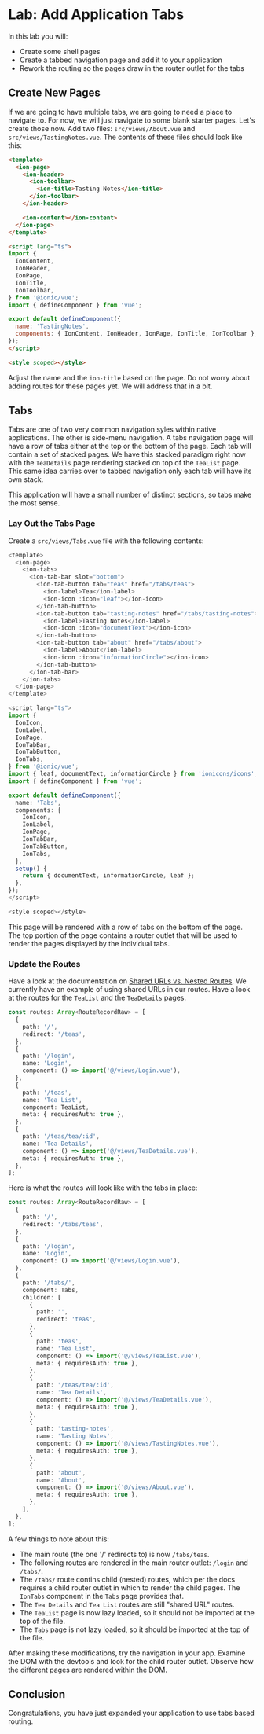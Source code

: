 # Lab: Add Application Tabs

In this lab you will:

- Create some shell pages
- Create a tabbed navigation page and add it to your application
- Rework the routing so the pages draw in the router outlet for the tabs

## Create New Pages

If we are going to have multiple tabs, we are going to need a place to navigate to. For now, we will just navigate to some blank starter pages. Let's create those now. Add two files: `src/views/About.vue` and `src/views/TastingNotes.vue`. The contents of these files should look like this:

```HTML
<template>
  <ion-page>
    <ion-header>
      <ion-toolbar>
        <ion-title>Tasting Notes</ion-title>
      </ion-toolbar>
    </ion-header>

    <ion-content></ion-content>
  </ion-page>
</template>

<script lang="ts">
import {
  IonContent,
  IonHeader,
  IonPage,
  IonTitle,
  IonToolbar,
} from '@ionic/vue';
import { defineComponent } from 'vue';

export default defineComponent({
  name: 'TastingNotes',
  components: { IonContent, IonHeader, IonPage, IonTitle, IonToolbar },
});
</script>

<style scoped></style>
```

Adjust the name and the `ion-title` based on the page. Do not worry about adding routes for these pages yet. We will address that in a bit.


## Tabs

Tabs are one of two very common navigation syles within native applications. The other is side-menu navigation. A tabs navigation page will have a row of tabs either at the top or the bottom of the page. Each tab will contain a set of stacked pages. We have this stacked paradigm right now with the `TeaDetails` page rendering stacked on top of the `TeaList` page. This same idea carries over to tabbed navigation only each tab will have its own stack.

This application will have a small number of distinct sections, so tabs make the most sense.

### Lay Out the Tabs Page

Create a `src/views/Tabs.vue` file with the following contents:

```TypeScript
<template>
  <ion-page>
    <ion-tabs>
      <ion-tab-bar slot="bottom">
        <ion-tab-button tab="teas" href="/tabs/teas">
          <ion-label>Tea</ion-label>
          <ion-icon :icon="leaf"></ion-icon>
        </ion-tab-button>
        <ion-tab-button tab="tasting-notes" href="/tabs/tasting-notes">
          <ion-label>Tasting Notes</ion-label>
          <ion-icon :icon="documentText"></ion-icon>
        </ion-tab-button>
        <ion-tab-button tab="about" href="/tabs/about">
          <ion-label>About</ion-label>
          <ion-icon :icon="informationCircle"></ion-icon>
        </ion-tab-button>
      </ion-tab-bar>
    </ion-tabs>
  </ion-page>
</template>

<script lang="ts">
import {
  IonIcon,
  IonLabel,
  IonPage,
  IonTabBar,
  IonTabButton,
  IonTabs,
} from '@ionic/vue';
import { leaf, documentText, informationCircle } from 'ionicons/icons';
import { defineComponent } from 'vue';

export default defineComponent({
  name: 'Tabs',
  components: {
    IonIcon,
    IonLabel,
    IonPage,
    IonTabBar,
    IonTabButton,
    IonTabs,
  },
  setup() {
    return { documentText, informationCircle, leaf };
  },
});
</script>

<style scoped></style>
```

This page will be rendered with a row of tabs on the bottom of the page. The top portion of the page contains a router outlet that will be used to render the pages displayed by the individual tabs.

### Update the Routes

Have a look at the documentation on <a href="https://ionicframework.com/docs/vue/navigation#shared-urls-versus-nested-routes" target="_blank">Shared URLs vs. Nested Routes</a>. We currently have an example of using shared URLs in our routes. Have a look at the routes for the `TeaList` and the `TeaDetails` pages.

```TypeScript
const routes: Array<RouteRecordRaw> = [
  {
    path: '/',
    redirect: '/teas',
  },
  {
    path: '/login',
    name: 'Login',
    component: () => import('@/views/Login.vue'),
  },
  {
    path: '/teas',
    name: 'Tea List',
    component: TeaList,
    meta: { requiresAuth: true },
  },
  {
    path: '/teas/tea/:id',
    name: 'Tea Details',
    component: () => import('@/views/TeaDetails.vue'),
    meta: { requiresAuth: true },
  },
];
```

Here is what the routes will look like with the tabs in place:

```TypeScript
const routes: Array<RouteRecordRaw> = [
  {
    path: '/',
    redirect: '/tabs/teas',
  },
  {
    path: '/login',
    name: 'Login',
    component: () => import('@/views/Login.vue'),
  },
  {
    path: '/tabs/',
    component: Tabs,
    children: [
      {
        path: '',
        redirect: 'teas',
      },
      {
        path: 'teas',
        name: 'Tea List',
        component: () => import('@/views/TeaList.vue'),
        meta: { requiresAuth: true },
      },
      {
        path: '/teas/tea/:id',
        name: 'Tea Details',
        component: () => import('@/views/TeaDetails.vue'),
        meta: { requiresAuth: true },
      },
      {
        path: 'tasting-notes',
        name: 'Tasting Notes',
        component: () => import('@/views/TastingNotes.vue'),
        meta: { requiresAuth: true },
      },
      {
        path: 'about',
        name: 'About',
        component: () => import('@/views/About.vue'),
        meta: { requiresAuth: true },
      },
    ],
  },
];
```

A few things to note about this:

- The main route (the one '/' redirects to) is now `/tabs/teas`.
- The following routes are rendered in the main router outlet: `/login` and `/tabs/`.
- The `/tabs/` route contins child (nested) routes, which per the docs requires a child router outlet in which to render the child pages. The `IonTabs` component in the `Tabs` page provides that.
- The `Tea Details` and `Tea List` routes are still "shared URL" routes.
- The `TeaList` page is now lazy loaded, so it should not be imported at the top of the file.
- The `Tabs` page is not lazy loaded, so it should be imported at the top of the file.

After making these modifications, try the navigation in your app. Examine the DOM with the devtools and look for the child router outlet. Observe how the different pages are rendered within the DOM.

## Conclusion

Congratulations, you have just expanded your application to use tabs based routing.
